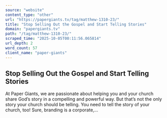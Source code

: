 ```yaml
---
source: "website"
content_type: "other"
url: "https://papergiants.tv/tag/matthew-1310-23/"
title: "Stop Selling Out the Gospel and Start Telling Stories"
domain: "papergiants.tv"
path: "/tag/matthew-1310-23/"
scraped_time: "2025-10-05T00:11:56.065814"
url_depth: 2
word_count: 57
client_name: "paper-giants"
---
```


## Stop Selling Out the Gospel and Start Telling Stories

At Paper Giants, we are passionate about helping you and your church share God’s story in a compelling and powerful way. But that’s not the only story your church should be telling. You need to tell the story of your church, too! Sure, branding is a corporate,...